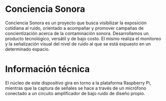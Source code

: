# Conciencia Sonora
Conciencia Sonora es un proyecto que busca visibilizar la exposición cotidiana al ruido, orientado a acompañar y promover campañas de concientización acerca de la contaminación sonora. Desarrollamos un producto tecnológico, versátil y de bajo costo. El mismo realiza el monitoreo y la señalización visual del nivel de ruido al que se está expuesto en un determinado espacio.



# Información técnica
El núcleo de este dispositivo gira en torno a la plataforma Raspberry Pi, mientras que la captura de señales se hace a través de un micrófono conectado a un circuito amplificador de bajo ruido de diseño propio.

